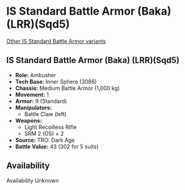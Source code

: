 # IS Standard Battle Armor (Baka) (LRR)(Sqd5) 

[Other IS Standard Battle Armor variants](../is_standard_battle_armor.md) 

## IS Standard Battle Armor (Baka) (LRR)(Sqd5) 

- **Role:** Ambusher 
- **Tech Base:** Inner Sphere (3086) 
- **Chassis:** Medium Battle Armor (1,000 kg) 
- **Movement:** 1 
- **Armor:** 9 (Standard) 
- **Manipulators:** 
  - Battle Claw (left) 
- **Weapons:** 
  - Light Recoilless Rifle 
  - SRM 2 (OS) × 2 
- **Source:** TRO: Dark Age 
- **Battle Value:** 43 (302 for 5 suits) 

## Availability 

Availability Unknown 

